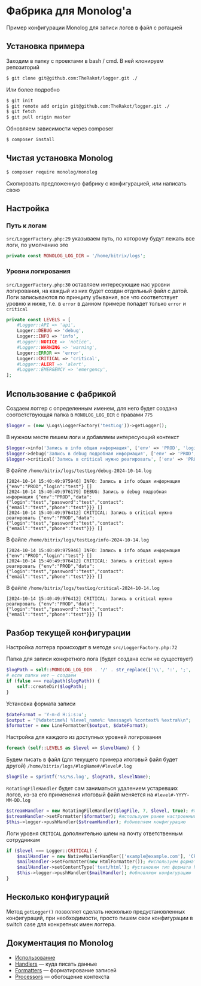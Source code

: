 # Фабрика для Monolog'a

Пример конфигурации Monolog для записи логов в файл с ротацией

## Установка примера

Заходим в папку с проектами в bash / cmd. В ней клонируем репозиторий
```bash
$ git clone git@github.com:TheRakot/logger.git ./
```
Или более подробно
```bash
$ git init
$ git remote add origin git@github.com:TheRakot/logger.git ./
$ git fetch
$ git pull origin master
```

Обновляем зависимости через composer
```bash
$ composer install
```

## Чистая установка Monolog

```bash
$ composer require monolog/monolog
```
Скопировать предложенную фабрику с конфигурацией, или написать свою


## Настройка

### Путь к логам
```src/LoggerFactory.php:29``` указываем путь, по которому будут лежать все логи, по умолчанию это

```php
private const MONOLOG_LOG_DIR = '/home/bitrix/logs';
```

### Уровни логирования
```src/LoggerFactory.php:30``` оставляем интересующие нас уровни логирования, на каждый из них будет создан отдельный файл с датой. <br>
Логи записываются по принципу убывания, все что соответствует уровню и ниже, т.е. в ```error``` в данном примере попадет только ```error``` и ```critical```

```php
private const LEVELS = [
    #Logger::API => 'api',
    Logger::DEBUG => 'debug',
    Logger::INFO => 'info',
    #Logger::NOTICE => 'notice',
    #Logger::WARNING => 'warning',
    Logger::ERROR => 'error',
    Logger::CRITICAL => 'critical',
    #Logger::ALERT => 'alert',
    #Logger::EMERGENCY => 'emergency',
];
```

## Использование с фабрикой
Создаем логгер с определенным именем, для него будет создана соответствующая папка в ```MONOLOG_LOG_DIR``` с правами ```775```

```php
$logger = (new \Logs\LoggerFactory('testLog'))->getLogger();
```

В нужном месте пишем логи и добавляем интересующий контекст
```php
$logger->info('Запись в info общая информация', ['env' => 'PROD', 'login' => 'test']);
$logger->debug('Запись в debug подробная информация', ['env' => 'PROD', 'data' => ['login' => 'test', 'password' => 'test', 'contact' => ['email' => 'test', 'phone' => 'test']]]);
$logger->critical('Запись в critical нужно реагировать', ['env' => 'PROD', 'data' => ['login' => 'test', 'password' => 'test', 'contact' => ['email' => 'test', 'phone' => 'test']]]);
```

В файле ```/home/bitrix/logs/testLog/debug-2024-10-14.log```
```log
[2024-10-14 15:40:49:975946] INFO: Запись в info общая информация {"env":"PROD","login":"test"} []
[2024-10-14 15:40:49:976179] DEBUG: Запись в debug подробная информация {"env":"PROD","data":{"login":"test","password":"test","contact":{"email":"test","phone":"test"}}} []
[2024-10-14 15:40:49:976412] CRITICAL: Запись в critical нужно реагировать {"env":"PROD","data":{"login":"test","password":"test","contact":{"email":"test","phone":"test"}}} []
```

В файле ```/home/bitrix/logs/testLog/info-2024-10-14.log```
```log
[2024-10-14 15:40:49:975946] INFO: Запись в info общая информация {"env":"PROD","login":"test"} []
[2024-10-14 15:40:49:976412] CRITICAL: Запись в critical нужно реагировать {"env":"PROD","data":{"login":"test","password":"test","contact":{"email":"test","phone":"test"}}} []
```

В файле ```/home/bitrix/logs/testLog/critical-2024-10-14.log```
```log
[2024-10-14 15:40:49:976412] CRITICAL: Запись в critical нужно реагировать {"env":"PROD","data":{"login":"test","password":"test","contact":{"email":"test","phone":"test"}}} []
```

## Разбор текущей конфигурации
Настройка логгера происходит в методе ```src/LoggerFactory.php:72```

Папка для записи конкретного лога (будет создана если не существует)
```php
$logPath = self::MONOLOG_LOG_DIR . '/' . str_replace(['\\', ':', ';', ' '], '_', $this->loggerName);
# если папки нет — создаем
if (false === realpath($logPath)) {
    self::createDir($logPath);
}
```

Установка формата записи
```php
$dateFormat = 'Y-m-d H:i:s:u';
$output = "[%datetime%] %level_name%: %message% %context% %extra%\n";
$formatter = new LineFormatter($output, $dateFormat);
```

Настройка для каждого из доступных уровней логирования
```php
foreach (self::LEVELS as $level => $levelName) { }
```

Будем писать в файл (для текущего примера итоговый файл будет другой) ```/home/bitrix/logs/#logName#/#level#.log```
```php
$logFile = sprintf('%s/%s.log', $logPath, $levelName);
```


```RotatingFileHandler``` будет сам заниматься удалением устаревших логов, из-за его применения итоговый файл меняется на ```#level#-YYYY-MM-DD.log```
```php
$streamHandler = new RotatingFileHandler($logFile, 7, $level, true); #храним 7 файлов логов на каждый уровень логирования
$streamHandler->setFormatter($formatter); #используем ранее настроенный формат записи в файл
$this->logger->pushHandler($streamHandler); #обновляем конфигурацию
```

 Логи уровня ```CRITICAL``` дополнительно шлем на почту ответственным сотрудникам
```php
if ($level === Logger::CRITICAL) {
    $mailHandler = new NativeMailerHandler(['example@example.com'], 'CRITICAL event on ' . $_SERVER['HTTP_HOST'], 'test@test.ru', Logger::CRITICAL, true);
    $mailHandler->setFormatter(new HtmlFormatter()); #используем формат html для красивых логов на почту
    $mailHandler->setContentType('text/html'); #установим тип формата html
    $this->logger->pushHandler($mailHandler); #обновляем конфигурацию
}
```

## Несколько конфигураций
Метод ```getLogger()``` позволяет сделать несколько предустановленных конфигураций, при необходимости, просто пишем свои конфигурации в switch case для конкретных имен логгера.

## Документация по Monolog
- [Использование](https://github.com/Seldaek/monolog/blob/main/doc/01-usage.md)
- [Handlers](https://github.com/Seldaek/monolog/blob/main/doc/02-handlers-formatters-processors.md#handlers) — куда писать данные
- [Formatters](https://github.com/Seldaek/monolog/blob/main/doc/02-handlers-formatters-processors.md#formatters) — форматирование записей
- [Processors](https://github.com/Seldaek/monolog/blob/main/doc/02-handlers-formatters-processors.md#processors) — обогощение контекста
